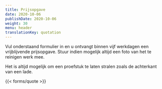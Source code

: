 ```yaml
---
title: Prijsopgave
date: 2020-10-06
publishDate: 2020-10-06
weight: 30
menu: header
translationKey: quotation
---
```


Vul onderstaand formulier in en u ontvangt binnen vijf werkdagen een
vrijblijvende prijsopgave. Stuur indien mogelijk altijd een foto
van het te reinigen werk mee.

Het is altijd mogelijk om een proefstuk te laten stralen zoals de achterkant van een lade.

{{< forms/quote >}}
